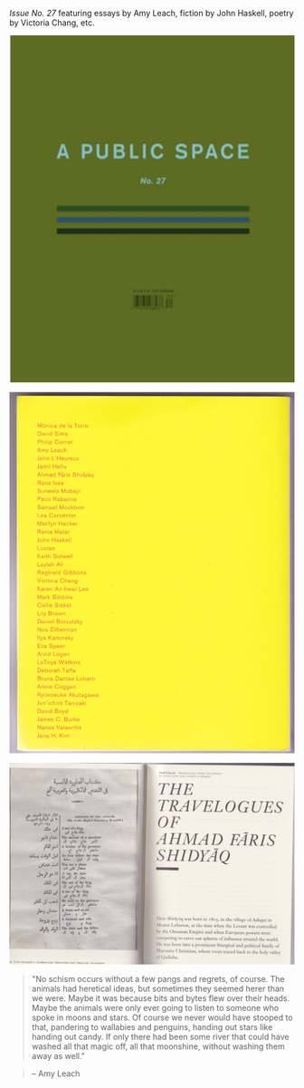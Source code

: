 *Issue No. 27* featuring essays by Amy Leach, fiction by John Haskell, poetry by Victoria Chang, etc.

![alt text](assets/aps.jpg)

![alt text](assets/aps3.jpg)

![alt text](assets/aps2.jpg)

>"No schism occurs without a few pangs and regrets, of course. The animals had heretical ideas, but sometimes they seemed herer than we were. Maybe it was because bits and bytes flew over their heads. Maybe the animals were only ever going to listen to someone who spoke in moons and stars. Of course we never would have stooped to that, pandering to wallabies and penguins, handing out stars like handing out candy. If only there had been some river that could have washed all that magic off, all that moonshine, without washing them away as well."

>– Amy Leach